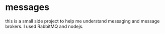 # messages

this is a small side project to help me understand messaging and message brokers. I used RabbitMQ and nodejs.